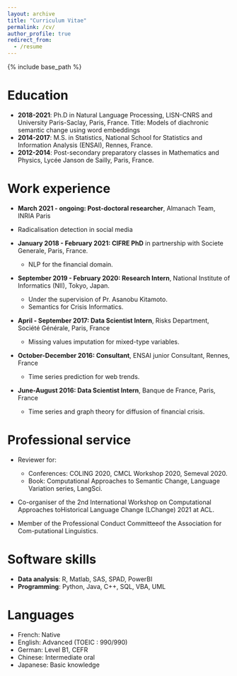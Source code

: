 ```yaml
---
layout: archive
title: "Curriculum Vitae"
permalink: /cv/
author_profile: true
redirect_from:
  - /resume
---
```


{% include base_path %}

Education
======
* **2018-2021**: Ph.D in Natural Language Processing, LISN-CNRS and University Paris-Saclay, Paris, France. 
Title:  Models of diachronic semantic change using word embeddings
* **2014-2017**: M.S. in Statistics, National School for Statistics and Information Analysis (ENSAI), Rennes, France. 
* **2012-2014**: Post-secondary preparatory classes in Mathematics and Physics, Lycée Janson de Sailly, Paris, France. 


Work experience
======
* **March 2021 - ongoing: Post-doctoral researcher**, Almanach Team, INRIA Paris
* Radicalisation detection in social media

* **January 2018 - February 2021: CIFRE PhD** in partnership with Societe Generale, Paris, France.
  * NLP for the financial domain.

* **September 2019 - February 2020: Research Intern**, National Institute of Informatics (NII), Tokyo, Japan.
  * Under the supervision of Pr. Asanobu Kitamoto.
  * Semantics for Crisis Informatics.

* **April - September 2017: Data Scientist Intern**, Risks Department, Société Générale, Paris, France
  * Missing values imputation for mixed-type variables.

* **October-December 2016: Consultant**, ENSAI junior Consultant, Rennes, France
  * Time series prediction for web trends.

* **June-August 2016: Data Scientist Intern**, Banque de France, Paris, France
  * Time series and graph theory for diffusion of financial crisis.

Professional service
======
* Reviewer for:
  * Conferences: COLING 2020, CMCL Workshop 2020, Semeval 2020.
  * Book: Computational Approaches to Semantic Change, Language Variation series, LangSci.

* Co-organiser of the 2nd International Workshop on Computational Approaches toHistorical Language Change (LChange) 2021 at ACL.

* Member of the Professional Conduct Committeeof the Association for Com-putational Linguistics.
  
Software skills
======
* **Data analysis**: R, Matlab, SAS, SPAD, PowerBI
* **Programming**: Python, Java, C++, SQL, VBA, UML

Languages
======
* French: Native
* English: Advanced (TOEIC : 990/990)
* German:  Level B1, CEFR
* Chinese: Intermediate oral
* Japanese: Basic knowledge 



